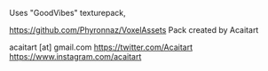Uses "GoodVibes" texturepack, 

https://github.com/Phyronnaz/VoxelAssets
Pack created by Acaitart

acaitart [at] gmail.com
https://twitter.com/Acaitart
https://www.instagram.com/acaitart